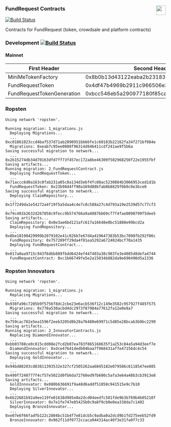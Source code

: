 ### FundRequest Contracts<img align="right" src="https://fundrequest.io/assets/img/logo.png" height="30px" />

[![Build Status](https://travis-ci.org/FundRequest/contracts.svg?branch=master)](https://travis-ci.org/FundRequest/contracts)

Contracts for FundRequest (token, crowdsale and platform contracts)


### Development [![Build Status](https://travis-ci.org/FundRequest/contracts.svg?branch=develop)](https://travis-ci.org/FundRequest/contracts)


#### Mainnet

| First Header  | Second Header |
| ------------- | ------------- |
| MiniMeTokenFactory  | 0x8b0b13d43122eaba2b2318387dc6a368ce398f6a  |
| FundRequestToken  | 0x4df47b4969b2911c966506e3592c41389493953b  |
| FundRequestTokenGeneration  | 0xbcc546eb5a290977180f85cafaa712019893729c  |


### Ropsten

```
Using network 'ropsten'.

Running migration: 1_migrations.js
  Deploying Migrations...
  ... 0xc01861023ccd4baf537d71ab2890951bb66fe1c60183b22162fa34f271bf084e
  Migrations: 0xeab7c95ee0088f96314d846411cdf241ae9f5b6a
Saving successful migration to network...
  ... 0x2b15274db34d70163dfd7ff73f457ec172a8be46309f502968250f22e1955fbf
Saving artifacts...
Running migration: 2_FundRequestContract.js
  Deploying FundRequestToken...
  ... 0x71accc6d0a163c0fab231a05c8a134d3ebf4fc08ac5230884b3066953ced1d1b
  FundRequestToken: 0x23b98d4ff90a169d88bfab8b8829f0b0c0e3bce0
Saving successful migration to network...
  Deploying ClaimRepository...
  ... 0x1f7249da1e54272a4f19f5a5daa4c4e7c8c588a27c4d793a19e2539d57c77cf3
  ... 0x79c401b2632d267858c9fecc9b574766a9a4087bb69cf7f4fae0090799f5dee5
Saving artifacts...
  ClaimRepository: 0x0e3ae6bd121afc617a16648e0bc51880e99bcd2a
  Deploying FundRepository...
  ... 0x8be10190429999b2079102e41c026b7e67d4a419647383b53bc7098fb292f06c
  FundRepository: 0x757289ff29da4f01ea5292a6724024bcf70a1435
  Deploying FundRequestContract...
  ... 0x017a0aa9715c943f6dbb889fbdd6424ef447403a38c983fe3e4085d8defa4744
  FundRequestContract: 0xc1b66749fe5e2a15034b882da9e690490d5a1336
```

### Ropsten Innovators

```
Using network 'ropsten'.

Running migration: 1_migrations.js
  Replacing Migrations...
  ... 0x938fa96c7205b9f5756f8dc2cbe23e6acb536f12c149e3582c957927f485f575
  Migrations: 0x778a530acbd4dc2973f87984a77612fa12e0e8a7
Saving successful migration to network...
  ... 0x759cac702e5ea1596f2eeb3205d8b28a76480e69971c5d85e28bcab3b9bc2299
Saving artifacts...
Running migration: 2_InnovatorContracts.js
  Replacing DiamondInnovator...
  ... 0xbb03788ce0c815cdd08e2fcd2b07ea783f865168635f1a253c84a5a94d3eef7e
  DiamondInnovator: 0xdce47641dedb04baa7f968431affe47156dc4c54
Saving successful migration to network...
  Deploying GoldInnovator...
  ... 0x94bd88203cd83811393532e327cf2505262aa6845182e079586c6118547ee085
  ... 0x490f7240777f4cf57e5022d0fb6da72760ed97b600c5afa3e64a48b3cb3913e8
Saving artifacts...
  GoldInnovator: 0x080b636691f9a48d6addf51050c941515e9c7b10
  Deploying SilverInnovator...
  ... 0x6b22681b92a9ee119fe01638d985e0a2dcd04eedfc581fde9b3b769b4b05210f
  SilverInnovator: 0x7e1fe747e05425b0c9a8f9cb0e0ea338da7c1402
  Deploying BronzeInnovator...
  ... 0xe07e6f66fadfb122c2804bc51b4f7e81dcb5c9adba0a2dcd9b1fd275eeb52fd9
  BronzeInnovator: 0x962f11df0772ccaca944314ac40f3e31fa0f7c33

```
